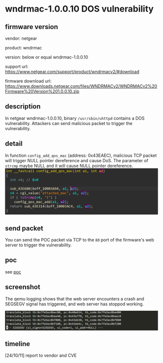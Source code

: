 # wndrmac-1.0.0.10 DOS vulnerability
## firmware version
vendor: netgear

product: wndrmac

version: below or equal wndrmac-1.0.0.10

support url: https://www.netgear.com/support/product/wndrmacv2/#download

firmware download url: https://www.downloads.netgear.com/files/WNDRMACv2/WNDRMACv2%20Firmware%20Version%201.0.0.10.zip

## description
In netgear wndrmac-1.0.0.10, binary `/usr/sbin/uhttpd` contains a DOS vulnerability. Attackers can send malicious packet to trigger the vulnerability.

## detail
In function `config_add_qos_mac` (address: 0x43EAEC), malicious TCP packet will trigger NULL pointer dereference and cause DoS. The parameter of `strcmp` maybe NULL and it will cause NULL pointer dereference.
![strcmp](image-1.png)

## send packet
You can send the POC packet via TCP to the `80` port of the firmware's web server to trigger the vulnerability.

## poc
see [poc](./poc)

## screenshot
The qemu logging shows that the web server encounters a crash and SEGSEGV signal has triggered, and web server has stoppod working.

![crash](image.png)

## timeline
[24/10/11] report to vendor and CVE
